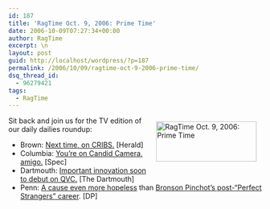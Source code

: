 ```yaml
---
id: 187
title: 'RagTime Oct. 9, 2006: Prime Time'
date: 2006-10-09T07:27:34+00:00
author: RagTime
excerpt: \n
layout: post
guid: http://localhost/wordpress/?p=187
permalink: /2006/10/09/ragtime-oct-9-2006-prime-time/
dsq_thread_id:
  - 96279421
tags:
  - RagTime
---
```

[<img height="80" hspace="10" src="http://www.ivygateblog.com/wp-content/uploads/2006/09/ragtime.jpg" width="200" align="right" vspace="10" border="0" alt="RagTime Oct. 9, 2006: Prime Time" />](http://www.ivygateblog.com/tags/ragtime/)Sit back and join us for the TV edition of our daily dailies roundup:

  * Brown: [Next time, on CRIBS.](http://www.browndailyherald.com/media/storage/paper472/news/2006/10/06/CampusNews/DecadeLong.Path.To.Lisci.Ends.Today-2336417.shtml?norewrite200610090835&sourcedomain=www.browndailyherald.com) [Herald]
  * Columbia: [You&#8217;re on Candid Camera, amigo.](http://www.columbiaspectator.com/media/storage/paper865/news/2006/10/09/News/Kicking.Visible.In.Univision.Footage-2338941.shtml?norewrite200610090821&sourcedomain=www.columbiaspectator.com) [Spec]
  * Dartmouth: [Important innovation soon to debut on QVC.](http://www.thedartmouth.com/article.php?aid=2006100901030) [The Dartmouth]
  * Penn: [A cause even more hopeless](http://media.www.dailypennsylvanian.com/media/storage/paper882/news/2006/10/09/News/This-Partys.Just.Getting.Started-2339067.shtml?sourcedomain=www.dailypennsylvanian.com&MIIHost=media.collegepublisher.com) than [Bronson Pinchot&#8217;s post-&#8220;Perfect Strangers&#8221; career](http://www.imdb.com/name/nm0001621/). [DP]